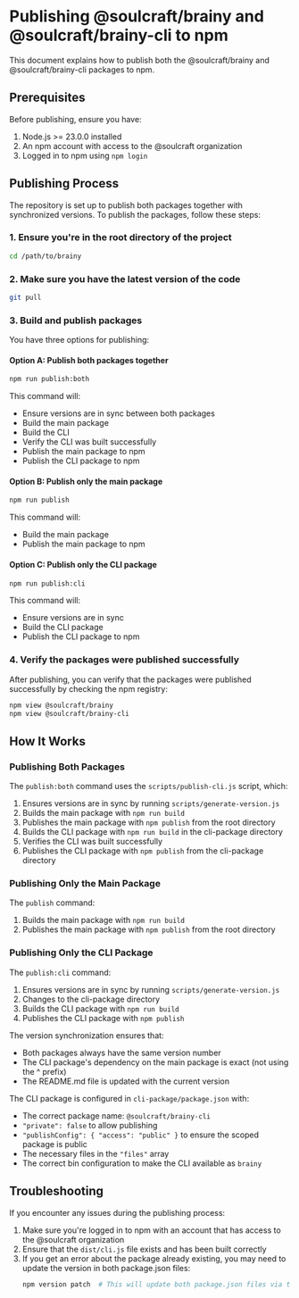 # Publishing @soulcraft/brainy and @soulcraft/brainy-cli to npm

This document explains how to publish both the @soulcraft/brainy and @soulcraft/brainy-cli packages to npm.

## Prerequisites

Before publishing, ensure you have:

1. Node.js >= 23.0.0 installed
2. An npm account with access to the @soulcraft organization
3. Logged in to npm using `npm login`

## Publishing Process

The repository is set up to publish both packages together with synchronized versions. To publish the packages, follow
these steps:

### 1. Ensure you're in the root directory of the project

```bash
cd /path/to/brainy
```

### 2. Make sure you have the latest version of the code

```bash
git pull
```

### 3. Build and publish packages

You have three options for publishing:

#### Option A: Publish both packages together

```bash
npm run publish:both
```

This command will:

- Ensure versions are in sync between both packages
- Build the main package
- Build the CLI
- Verify the CLI was built successfully
- Publish the main package to npm
- Publish the CLI package to npm

#### Option B: Publish only the main package

```bash
npm run publish
```

This command will:

- Build the main package
- Publish the main package to npm

#### Option C: Publish only the CLI package

```bash
npm run publish:cli
```

This command will:

- Ensure versions are in sync
- Build the CLI package
- Publish the CLI package to npm

### 4. Verify the packages were published successfully

After publishing, you can verify that the packages were published successfully by checking the npm registry:

```bash
npm view @soulcraft/brainy
npm view @soulcraft/brainy-cli
```

## How It Works

### Publishing Both Packages

The `publish:both` command uses the `scripts/publish-cli.js` script, which:

1. Ensures versions are in sync by running `scripts/generate-version.js`
2. Builds the main package with `npm run build`
3. Publishes the main package with `npm publish` from the root directory
4. Builds the CLI package with `npm run build` in the cli-package directory
5. Verifies the CLI was built successfully
6. Publishes the CLI package with `npm publish` from the cli-package directory

### Publishing Only the Main Package

The `publish` command:

1. Builds the main package with `npm run build`
2. Publishes the main package with `npm publish` from the root directory

### Publishing Only the CLI Package

The `publish:cli` command:

1. Ensures versions are in sync by running `scripts/generate-version.js`
2. Changes to the cli-package directory
3. Builds the CLI package with `npm run build`
4. Publishes the CLI package with `npm publish`

The version synchronization ensures that:

- Both packages always have the same version number
- The CLI package's dependency on the main package is exact (not using the ^ prefix)
- The README.md file is updated with the current version

The CLI package is configured in `cli-package/package.json` with:

- The correct package name: `@soulcraft/brainy-cli`
- `"private": false` to allow publishing
- `"publishConfig": { "access": "public" }` to ensure the scoped package is public
- The necessary files in the `"files"` array
- The correct bin configuration to make the CLI available as `brainy`

## Troubleshooting

If you encounter any issues during the publishing process:

1. Make sure you're logged in to npm with an account that has access to the @soulcraft organization
2. Ensure that the `dist/cli.js` file exists and has been built correctly
3. If you get an error about the package already existing, you may need to update the version in both package.json
   files:
   ```bash
   npm version patch  # This will update both package.json files via the version script
   ```
